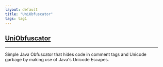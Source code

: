 ```yaml
---
layout: default
title: "UniObfuscator"
tags: tag1
---
```

## [UniObfuscator](https://github.com/MJVL/UniObfuscator "UniObfuscator")
***


Simple Java Obfuscator that hides code in comment tags and Unicode garbage by making use of Java's Unicode Escapes.
